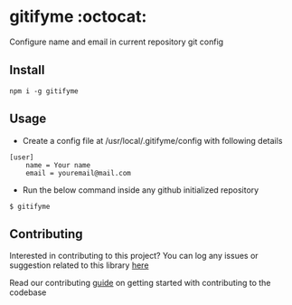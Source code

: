 # gitifyme :octocat:

Configure name and email in current repository git config

## Install

```
npm i -g gitifyme
```

## Usage

- Create a config file at /usr/local/.gitifyme/config with following details

```
[user]
    name = Your name
    email = youremail@mail.com
```

- Run the below command inside any github initialized repository

```
$ gitifyme
```

## Contributing

Interested in contributing to this project?
You can log any issues or suggestion related to this library [here](https://github.com/arshadkazmi42/gitifyme/issues/new)

Read our contributing [guide](CONTRIBUTING.md) on getting started with contributing to the codebase